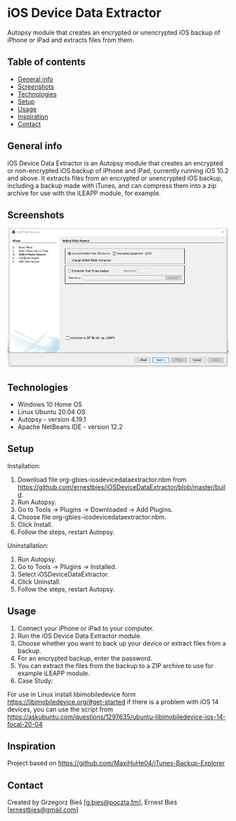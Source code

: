# iOS Device Data Extractor
Autopsy module that creates an encrypted or unencrypted iOS backup of iPhone or iPad and extracts files from them.

## Table of contents
* [General info](#general-info)
* [Screenshots](#screenshots)
* [Technologies](#technologies)
* [Setup](#setup)
* [Usage](#usage)
* [Inspiration](#inspiration)
* [Contact](#contact)

## General info
iOS Device Data Extractor is an Autopsy module that creates an encrypted or non-encrypted iOS backup of iPhone and iPad, currently running iOS 10.2 and above. It extracts files from an encrypted or unencrypted iOS backup, including a backup made with iTunes, and can compress them into a zip archive for use with the iLEAPP module, for example.

## Screenshots
![Screenshot](./screenshot.png)

## Technologies
* Windows 10 Home OS
* Linux Ubuntu 20.04 OS
* Autopsy - version 4.19.1
* Apache NetBeans IDE - version 12.2

## Setup
Installation:
1. Download file org-gbies-iosdevicedataextractor.nbm from https://github.com/ernestbies/iOSDeviceDataExtractor/blob/master/build.
2. Run Autopsy.
3. Go to Tools -> Plugins -> Downloaded -> Add Plugins.
4. Choose file org-gbies-iosdevicedataextractor.nbm.
5. Click Install.
6. Follow the steps, restart Autopsy.

Uninstallation:
1. Run Autopsy.
2. Go to Tools -> Plugins -> Installed.
3. Select iOSDeviceDataExtractor.
4. Click Uninstall.
5. Follow the steps, restart Autopsy.

## Usage
1. Connect your iPhone or iPad to your computer.
2. Run the iOS Device Data Extractor module.
3. Choose whether you want to back up your device or extract files from a backup.
4. For an encrypted backup, enter the password.
5. You can extract the files from the backup to a ZIP archive to use for example iLEAPP module. 
6. Case Study: 

For use in Linux install libimobiledevice form https://libimobiledevice.org/#get-started
if there is a problem with iOS 14 devices, you can use the script from 
https://askubuntu.com/questions/1297635/ubuntu-libimobiledevice-ios-14-focal-20-04

## Inspiration
Project based on https://github.com/MaxiHuHe04/iTunes-Backup-Explorer

## Contact
Created by Grzegorz Bieś [g.bies@poczta.fm], Ernest Bieś [ernestbies@gmail.com]
